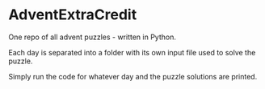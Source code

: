 # AdventExtraCredit
One repo of all advent puzzles - written in Python.

Each day is separated into a folder with its own input file used to solve the puzzle. 

Simply run the code for whatever day and the puzzle solutions are printed.
